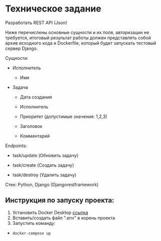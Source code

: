 # Техническое задание


Разработать REST API (Json)


Ниже перечислены основные сущности и их поля, авторизации не требуется, итоговый результат работы должен представлять собой архив исходного кода и Dockerfile, который будет запускать тестовый сервер Django.


Сущности: 

+	Исполнитель
    + Имя
+ Задача

  + Дата создания

  + Исполнитель

  + Приоритет (допустимые значения: 1,2,3)

  + Заголовок

  + Комментарий


Endpoints:

  + task/update (Обновить задачу)

  + task/create (Создать задачу)

  + task/destroy (Удалить задачу)

Стек: Python, Django (Djangorestframework)

## Инструкция по запуску проекта:
1. Установить Docker Desktop [ссылка](https://www.docker.com/products/docker-desktop/)
2. Вставить/создать файл ".env" в корень проекта
3. Запустить команду:
+     docker-compose up

